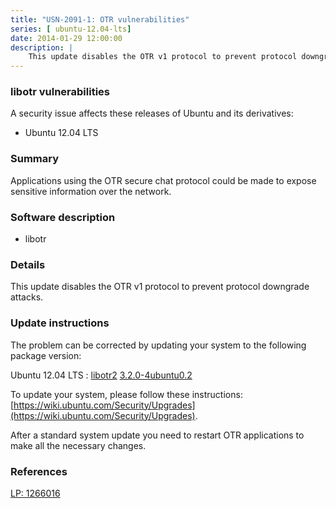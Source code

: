 ```yaml
---
title: "USN-2091-1: OTR vulnerabilities"
series: [ ubuntu-12.04-lts]
date: 2014-01-29 12:00:00
description: |
    This update disables the OTR v1 protocol to prevent protocol downgrade attacks. 
--- 
```

 
 


### libotr vulnerabilities

A security issue affects these releases of Ubuntu and its derivatives:

* Ubuntu 12.04 LTS

### Summary

Applications using the OTR secure chat protocol could be made to expose sensitive information over the network.

### Software description

* libotr 

### Details

This update disables the OTR v1 protocol to prevent protocol downgrade attacks. 

### Update instructions

The problem can be corrected by updating your system to the following package version:

Ubuntu 12.04 LTS
 : [libotr2](https://launchpad.net/ubuntu/+source/libotr) <span> [3.2.0-4ubuntu0.2](https://launchpad.net/ubuntu/+source/libotr/3.2.0-4ubuntu0.2) </span> 

To update your system, please follow these instructions: [https://wiki.ubuntu.com/Security/Upgrades](https://wiki.ubuntu.com/Security/Upgrades).

After a standard system update you need to restart OTR applications to make all the necessary changes. 

### References

 
 [LP: 1266016](https://launchpad.net/bugs/1266016)
 


